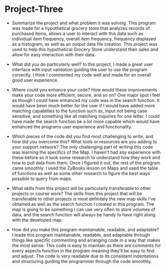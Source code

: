 # Project-Three

* Summarize the project and what problem it was solving.
  This program was made for a hypothetical grocery store that analyzes records of purchased items, allows a user to interact with this data 
such as individual item frequency, overall item frequency, frequency displayed as a histogram, as well as an output data file creation. 
This project was used to help this hypothetical Grocery Store understand their sales and allow for easy interaction with their data.

* What did you do particularly well?
  In this project, I made a great user interface with input validation guiding the user to use the program correctly. I think I commented my code well and made for an overall good user experience.
  
* Where could you enhance your code? How would these improvements make your code more efficient, secure, and so on?
  One major spot I feel as though I could have enhanced my code was in the search function. It would have been much better for the user if I would have added more matching capablities to the function such as, input not being case sensitive, and something like all matching inquiries for one letter. I could have made the search function be a lot more capable which would have enhanced the programs user experience and functionality.
  
* Which pieces of the code did you find most challenging to write, and how did you overcome this? What tools or resources are you adding to your support network?
  The only challenging part of writing this code was learning the specifics of the Map. I haven't had any experience with these before so it took some research to understand how they work and how to pull data from them. Once I figured it out, the rest of the program came smoothly. I used the ZyBooks lesson on Maps and used the table of functions as well as some other research to figure the best ways possible to query from maps.
   
* What skills from this project will be particularly transferable to other projects or course work?
  The skills from this project that will be transferable to other projects is most definitely the new map skills I've obtained as well as the search function I created in this program. The map is going to be something I can use very often to store volumes of data, and the search function will always be handy to have right along with the developed map.
  
* How did you make this program maintainable, readable, and adaptable?
  I made this program maintainable, readable, and adaptable through things like specific commenting and arranging code in a way that makes the most sense. This code is easy to maintain as there are comments for every aspects function in the program meaning they'll be easy to find and adjust. The code is very readable due to its consistent indentations and structuring guiding the programmer through the code smoothly. 
